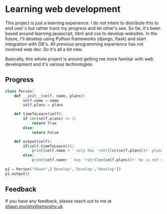 
# Learning web development

This project is just a learning experience. I do not intent to distribute this to end user's but rather track my progress and let other's see. So far, it's been based around learning javascript, html and css to develop websites. In the future, I'll develop using Python frameworks (django, flask) and start integration with DB's. All previous programming experience has not involved web dev. So it's all a bit new. 

Basically, this whole project is around getting me more familiar with web development and it's various technologies.


## Progress

```python
class Person:
    def __init__(self, name, plans):
        self.name = name
        self.plans = plans

    def timeToLearn(self):
        if len(self.plans) <= 3:
            return True
        else:
            return False

    def output(self):
        if(self.timeToLearn()):
            print(self.name + ' only has '+str(len(self.plans))+' plans! He is developing!')
        else:
            print(self.name+ ' has '+str(len(self.plans))+' he is not developing.')
    
p1 = Person("Shaun",['Develop','Develop','Develop'])
p1.output()
```




## Feedback

If you have any feedback, please reach out to me at shaun.murphy@smurphy.uk

